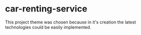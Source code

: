 # car-renting-service

  This project theme was chosen because in it's creation the latest technologies could be easily implemented.
